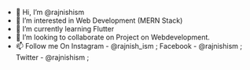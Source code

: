 - 👋 Hi, I’m @rajnishism
- 👀 I’m interested in Web Development (MERN Stack)
- 🌱 I’m currently learning Flutter
- 💞️ I’m looking to collaborate on Project on Webdevelopment.
- 📫 Follow me On Instagram - @rajnish_ism ; Facebook - @rajnishism ; Twitter - @rajnishism ;

<!---
rajnishism/rajnishism is a ✨ special ✨ repository because its `README.md` (this file) appears on your GitHub profile.
You can click the Preview link to take a look at your changes.
--->
